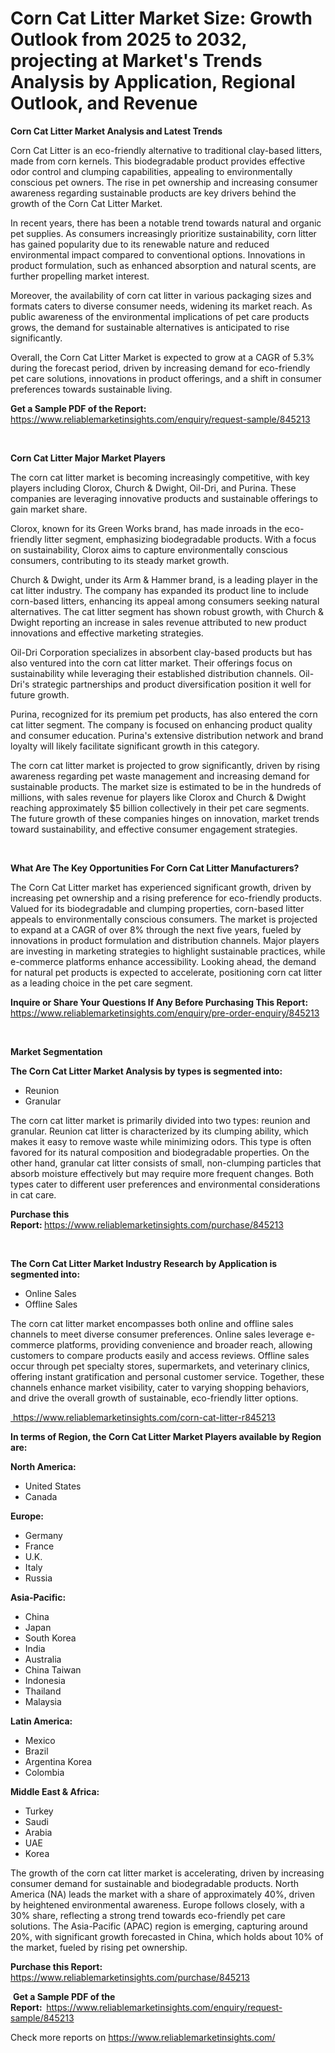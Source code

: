<p><h1>Corn Cat Litter Market Size: Growth Outlook from 2025 to 2032, projecting at Market's Trends Analysis by Application, Regional Outlook, and Revenue</h1></p><p><strong>Corn Cat Litter Market Analysis and Latest Trends</strong></p>
<p><p>Corn Cat Litter is an eco-friendly alternative to traditional clay-based litters, made from corn kernels. This biodegradable product provides effective odor control and clumping capabilities, appealing to environmentally conscious pet owners. The rise in pet ownership and increasing consumer awareness regarding sustainable products are key drivers behind the growth of the Corn Cat Litter Market.</p><p>In recent years, there has been a notable trend towards natural and organic pet supplies. As consumers increasingly prioritize sustainability, corn litter has gained popularity due to its renewable nature and reduced environmental impact compared to conventional options. Innovations in product formulation, such as enhanced absorption and natural scents, are further propelling market interest.</p><p>Moreover, the availability of corn cat litter in various packaging sizes and formats caters to diverse consumer needs, widening its market reach. As public awareness of the environmental implications of pet care products grows, the demand for sustainable alternatives is anticipated to rise significantly.</p><p>Overall, the Corn Cat Litter Market is expected to grow at a CAGR of 5.3% during the forecast period, driven by increasing demand for eco-friendly pet care solutions, innovations in product offerings, and a shift in consumer preferences towards sustainable living.</p></p>
<p><strong>Get a Sample PDF of the Report:&nbsp;</strong> <a href="https://www.reliablemarketinsights.com/enquiry/request-sample/845213?utm_campaign=2240&utm_medium=2&utm_source=Github&utm_content=ia&utm_term=04042025&utm_id=corn-cat-litter">https://www.reliablemarketinsights.com/enquiry/request-sample/845213</a></p>
<p>&nbsp;</p>
<p><strong>Corn Cat Litter Major Market Players</strong></p>
<p><p>The corn cat litter market is becoming increasingly competitive, with key players including Clorox, Church & Dwight, Oil-Dri, and Purina. These companies are leveraging innovative products and sustainable offerings to gain market share.</p><p>Clorox, known for its Green Works brand, has made inroads in the eco-friendly litter segment, emphasizing biodegradable products. With a focus on sustainability, Clorox aims to capture environmentally conscious consumers, contributing to its steady market growth.</p><p>Church & Dwight, under its Arm & Hammer brand, is a leading player in the cat litter industry. The company has expanded its product line to include corn-based litters, enhancing its appeal among consumers seeking natural alternatives. The cat litter segment has shown robust growth, with Church & Dwight reporting an increase in sales revenue attributed to new product innovations and effective marketing strategies.</p><p>Oil-Dri Corporation specializes in absorbent clay-based products but has also ventured into the corn cat litter market. Their offerings focus on sustainability while leveraging their established distribution channels. Oil-Dri's strategic partnerships and product diversification position it well for future growth.</p><p>Purina, recognized for its premium pet products, has also entered the corn cat litter segment. The company is focused on enhancing product quality and consumer education. Purina's extensive distribution network and brand loyalty will likely facilitate significant growth in this category.</p><p>The corn cat litter market is projected to grow significantly, driven by rising awareness regarding pet waste management and increasing demand for sustainable products. The market size is estimated to be in the hundreds of millions, with sales revenue for players like Clorox and Church & Dwight reaching approximately $5 billion collectively in their pet care segments. The future growth of these companies hinges on innovation, market trends toward sustainability, and effective consumer engagement strategies.</p></p>
<p>&nbsp;</p>
<p><strong>What Are The Key Opportunities For Corn Cat Litter Manufacturers?</strong></p>
<p><p>The Corn Cat Litter market has experienced significant growth, driven by increasing pet ownership and a rising preference for eco-friendly products. Valued for its biodegradable and clumping properties, corn-based litter appeals to environmentally conscious consumers. The market is projected to expand at a CAGR of over 8% through the next five years, fueled by innovations in product formulation and distribution channels. Major players are investing in marketing strategies to highlight sustainable practices, while e-commerce platforms enhance accessibility. Looking ahead, the demand for natural pet products is expected to accelerate, positioning corn cat litter as a leading choice in the pet care segment.</p></p>
<p><strong>Inquire or Share Your Questions If Any Before Purchasing This Report:</strong> <a href="https://www.reliablemarketinsights.com/enquiry/pre-order-enquiry/845213?utm_campaign=2240&utm_medium=2&utm_source=Github&utm_content=ia&utm_term=04042025&utm_id=corn-cat-litter">https://www.reliablemarketinsights.com/enquiry/pre-order-enquiry/845213</a></p>
<p>&nbsp;</p>
<p><strong>Market Segmentation</strong></p>
<p><strong>The Corn Cat Litter Market Analysis by types is segmented into:</strong></p>
<p><ul><li>Reunion</li><li>Granular</li></ul></p>
<p><p>The corn cat litter market is primarily divided into two types: reunion and granular. Reunion cat litter is characterized by its clumping ability, which makes it easy to remove waste while minimizing odors. This type is often favored for its natural composition and biodegradable properties. On the other hand, granular cat litter consists of small, non-clumping particles that absorb moisture effectively but may require more frequent changes. Both types cater to different user preferences and environmental considerations in cat care.</p></p>
<p><strong>Purchase this Report:&nbsp;</strong><a href="https://www.reliablemarketinsights.com/purchase/845213?utm_campaign=2240&utm_medium=2&utm_source=Github&utm_content=ia&utm_term=04042025&utm_id=corn-cat-litter">https://www.reliablemarketinsights.com/purchase/845213</a></p>
<p>&nbsp;</p>
<p><strong>The Corn Cat Litter Market Industry Research by Application is segmented into:</strong></p>
<p><ul><li>Online Sales</li><li>Offline Sales</li></ul></p>
<p><p>The corn cat litter market encompasses both online and offline sales channels to meet diverse consumer preferences. Online sales leverage e-commerce platforms, providing convenience and broader reach, allowing customers to compare products easily and access reviews. Offline sales occur through pet specialty stores, supermarkets, and veterinary clinics, offering instant gratification and personal customer service. Together, these channels enhance market visibility, cater to varying shopping behaviors, and drive the overall growth of sustainable, eco-friendly litter options.</p></p>
<p><a href="https://www.reliablemarketinsights.com/corn-cat-litter-r845213?utm_campaign=2240&utm_medium=2&utm_source=Github&utm_content=ia&utm_term=04042025&utm_id=corn-cat-litter">&nbsp;https://www.reliablemarketinsights.com/corn-cat-litter-r845213</a></p>
<p><strong>In terms of Region, the Corn Cat Litter Market Players available by Region are:</strong></p>
<p>
    <p> <strong> North America: </strong>
        <ul>
            <li>United States</li>
            <li>Canada</li>
        </ul>
        </p> 
    <p> <strong> Europe: </strong>
        <ul>
            <li>Germany</li>
            <li>France</li>
            <li>U.K.</li>
            <li>Italy</li>
            <li>Russia</li>
        </ul>
        </p> 
    <p> <strong> Asia-Pacific: </strong>
        <ul>
            <li>China</li>
            <li>Japan</li>
            <li>South Korea</li>
            <li>India</li>
            <li>Australia</li>
            <li>China Taiwan</li>
            <li>Indonesia</li>
            <li>Thailand</li>
            <li>Malaysia</li>
        </ul>
        </p> 
    <p> <strong> Latin America: </strong>
        <ul>
            <li>Mexico</li>
            <li>Brazil</li>
            <li>Argentina Korea</li>
            <li>Colombia</li>
        </ul>
        </p> 
    <p> <strong> Middle East & Africa: </strong>
        <ul>
            <li>Turkey</li>
            <li>Saudi</li>
            <li>Arabia</li>
            <li>UAE</li>
            <li>Korea</li>
        </ul>
    </p>
    </p>
<p><p>The growth of the corn cat litter market is accelerating, driven by increasing consumer demand for sustainable and biodegradable products. North America (NA) leads the market with a share of approximately 40%, driven by heightened environmental awareness. Europe follows closely, with a 30% share, reflecting a strong trend towards eco-friendly pet care solutions. The Asia-Pacific (APAC) region is emerging, capturing around 20%, with significant growth forecasted in China, which holds about 10% of the market, fueled by rising pet ownership.</p></p>
<p><strong>Purchase this Report: </strong><a href="https://www.reliablemarketinsights.com/purchase/845213?utm_campaign=2240&utm_medium=2&utm_source=Github&utm_content=ia&utm_term=04042025&utm_id=corn-cat-litter">https://www.reliablemarketinsights.com/purchase/845213</a></p>
<p>&nbsp;<strong>Get a Sample PDF of the Report:&nbsp;&nbsp;</strong><a href="https://www.reliablemarketinsights.com/enquiry/request-sample/845213?utm_campaign=2240&utm_medium=2&utm_source=Github&utm_content=ia&utm_term=04042025&utm_id=corn-cat-litter">https://www.reliablemarketinsights.com/enquiry/request-sample/845213</a></p>
<p><strong></strong></p>
<p>Check more reports on <a href="https://www.reliablemarketinsights.com/?utm_campaign=2240&utm_medium=2&utm_source=Github&utm_content=ia&utm_term=04042025&utm_id=corn-cat-litter">https://www.reliablemarketinsights.com/</a></p>